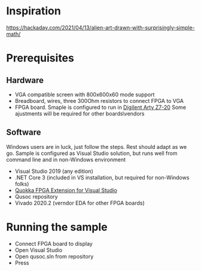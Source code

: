 # Inspiration
https://hackaday.com/2021/04/13/alien-art-drawn-with-surprisingly-simple-math/

# Prerequisites

## Hardware

* VGA compatible screen with 800x600x60 mode support
* Breadboard, wires, three 300Ohm resistors to connect FPGA to VGA 
* FPGA board. Smaple is configured to run in [Digilent Arty Z7-20](https://reference.digilentinc.com/programmable-logic/arty-z7/reference-manual)
Some ajustments will be required for other boards\vendors

## Software
Windows users are in luck, just follow the steps. Rest should adapt as we go. 
Sample is configured as Visual Studio solution, but runs well from command line and in non-Windows environment

* Visual Studio 2019 (any edition)
* .NET Core 3 (included in VS installation, but required for non-Windows folks)
* [Quokka FPGA Extension for Visual Studio](https://marketplace.visualstudio.com/items?itemName=EvgenyMuryshkin.qe2019)
* Qusoc repository
* Vivado 2020.2 (verndor EDA for other FPGA boards)

# Running the sample

* Connect FPGA board to display
* Open Visual Studio
* Open qusoc.sln from repository
* Press 
